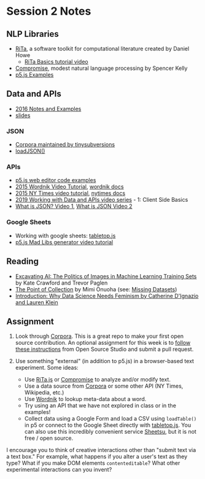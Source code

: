 # Session 2 Notes

## NLP Libraries
* [RiTa](https://rednoise.org/rita/), a software toolkit for computational literature created by Daniel Howe
  * [RiTa Basics tutorial video](https://youtu.be/lIPEvh8HbGQ)
* [Compromise](https://github.com/spencermountain/compromise), modest natural language processing by Spencer Kelly
* [p5.js Examples](https://editor.p5js.org/a2zitp/collections/oG3L-OLvGP)

## Data and APIs
* [2016 Notes and Examples](http://shiffman.net/a2z/data-apis/)
* [slides](https://docs.google.com/presentation/d/1n9q6QNhcp4yFuARKJKnjJWU4hmmtEuD9OUKjydadaEw/edit?usp=sharing)

### JSON
* [Corpora maintained by tinysubversions](https://github.com/dariusk/corpora)
* [loadJSON()](https://p5js.org/reference/#/p5/loadJSON)

### APIs
* [p5.js web editor code examples](https://editor.p5js.org/a2zitp/collections/cgfJWhpsE)
* [2015 Wordnik Video Tutorial](https://youtu.be/YsgdUaOrFnQ), [wordnik docs](http://developer.wordnik.com/)
* [2015 NY Times video tutorial](https://youtu.be/IMne3LY4bks), [nytimes docs](https://developer.nytimes.com/)
* [2019 Working with Data and APIs video series](https://youtu.be/tc8DU14qX6I?list=PLRqwX-V7Uu6YxDKpFzf_2D84p0cyk4T7X) - 1: Client Side Basics
* [What is JSON? Video 1](https://youtu.be/_NFkzw6oFtQ?list=PLRqwX-V7Uu6a-SQiI4RtIwuOrLJGnel0r), [What is JSON Video 2](https://youtu.be/118sDpLOClw?list=PLRqwX-V7Uu6a-SQiI4RtIwuOrLJGnel0r)

### Google Sheets
* Working with google sheets: [tabletop.js](https://github.com/jsoma/tabletop)
* [p5.js Mad Libs generator video tutorial]((https://thecodingtrain.com/CodingChallenges/039-madlibs.html)!)

## Reading
* [Excavating AI: The Politics of Images in Machine Learning Training Sets](https://www.excavating.ai/) by Kate Crawford and Trevor Paglen
* [The Point of Collection](https://points.datasociety.net/the-point-of-collection-8ee44ad7c2fa#.y0xtfxi2p) by Mimi Onuoha (see: [Missing Datasets](https://github.com/MimiOnuoha/missing-datasets))
* [Introduction: Why Data Science Needs Feminism by Catherine D'Ignazio and Lauren Klein](https://data-feminism.mitpress.mit.edu/pub/frfa9szd/release/3)

## Assignment
1. Look through [Corpora](https://github.com/dariusk/corpora). This is a great repo to make your first open source contribution. An optional assignment for this week is to [follow these instructions](https://github.com/Open-Source-Studio-at-ITP/Syllabus/blob/source/data-assignment.md) from Open Source Studio and submit a pull request.

2. Use something "external" (in addition to p5.js) in a browser-based text experiment. Some ideas:
    * Use [RiTa.js](https://github.com/dhowe/RiTaJS) or [Compromise](https://github.com/spencermountain/compromise) to analyze and/or modify text.
    * Use a data source from [Corpora](https://github.com/dariusk/corpora) or some other API (NY Times, Wikipedia, etc.)
    * Use [Wordnik](http://developer.wordnik.com/) to lookup meta-data about a word.
    * Try using an API that we have not explored in class or in the examples!
    * Collect data using a Google Form and load a CSV using `loadTable()` in p5 or connect to the Google Sheet directly with [tabletop.js](https://github.com/jsoma/tabletop). You can also use this incredibly convenient service [Sheetsu](https://sheetsu.com/), but it is not free / open source.

I encourage you to think of creative interactions other than "submit text via a text box."  For example, what happens if you alter a user's text as they type?  What if you make DOM elements `contenteditable`?  What other experimental interactions can you invent?